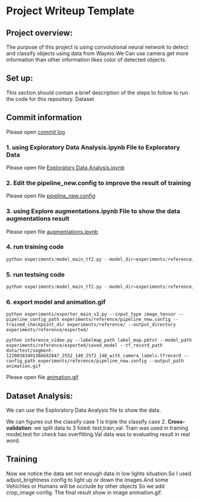 # Project Writeup Template
## Project overview: 


The purpose of this project is using convolutional neural network to detect and classify objects using data from Waymo.We Can use camera get more information than other information likes color of detected objects.
## Set up: 
This section should contain a brief description of the steps to follow to run the code for this repository.
Dataset
## Commit information
Please open [commit log](https://github.com/wtc842017068/Udacity_Object-Detection-in-an-Urban-Environment/commits?author=wtc842017068)
### 1. using Exploratory Data Analysis.ipynb File to Exploratory Data 
Please open file [Exploratory Data Analysis.ipynb](Exploratory%20Data%20Analysis.ipynb)
### 2. Edit the  pipeline_new.config to improve the result of training
Please open file [pipeline_new.config](pipeline_new.config)
### 3. using Explore augmentations.ipynb File to show the data augmentations result
Please open file [augmentations.ipynb](Explore%20augmentations.ipynb)
### 4. run training code 
``` python
python experiments/model_main_tf2.py --model_dir=experiments/reference/ --pipeline_config_path=experiments/reference/pipeline_new.config

```
### 5. run testsing code
``` python
python experiments/model_main_tf2.py --model_dir=experiments/reference/ --pipeline_config_path=experiments/reference/pipeline_new.config --checkpoint_dir=experiments/reference/

```
### 6. export model and animation.gif
```
python experiments/exporter_main_v2.py --input_type image_tensor --pipeline_config_path experiments/reference/pipeline_new.config --trained_checkpoint_dir experiments/reference/ --output_directory experiments/reference/exported/

python inference_video.py --labelmap_path label_map.pbtxt --model_path experiments/reference/exported/saved_model --tf_record_path data/test/segment-12200383401366682847_2552_140_2572_140_with_camera_labels.tfrecord --config_path experiments/reference/pipeline_new.config --output_path animation.gif

```

Please open file [animation.gif](animation.gif)

## Dataset Analysis: 

We can use the Exploratory Data Analysis file to show the data.

We can figures out the classify case 1 is triple the classify case 2.
**Cross-validation**: we split data to 3 foled: test,train,val.
Train was used in training model,test for check has overfitting.Val data was to evaluating result in real word.

## Training

Now we notice the data set not enough data in low lights situation.So I used adjust_brightness config to light up or down the images.And some Vehichles or Humans will be occlude by other objects So we add crop_image config.
The final result show in image animation.gif.